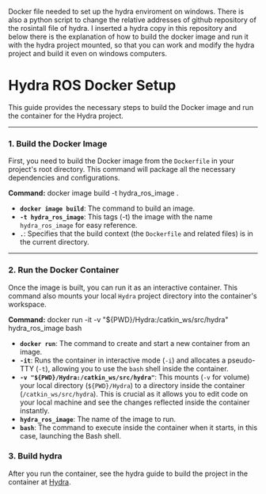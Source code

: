Docker file needed to set up the hydra enviroment on windows. There is also a python script to change the relative addresses of github repository of the rosintall file of hydra.
I inserted a hydra copy in this repository and below there is the explanation of how to build the docker image and run it with the hydra project mounted, so that you can work and modify the hydra project and build it even on windows computers.

# Hydra ROS Docker Setup

This guide provides the necessary steps to build the Docker image and run the container for the Hydra project.

---

### 1. Build the Docker Image

First, you need to build the Docker image from the `Dockerfile` in your project's root directory. 
This command will package all the necessary dependencies and configurations.

**Command:**
docker image build -t hydra_ros_image .

- **`docker image build`**: The command to build an image.
- **`-t hydra_ros_image`**: This tags (-t) the image with the name `hydra_ros_image` for easy reference.
- **`.`**: Specifies that the build context (the `Dockerfile` and related files) is in the current directory.

---

### 2. Run the Docker Container

Once the image is built, you can run it as an interactive container. This command also mounts your 
local `Hydra` project directory into the container's workspace.

**Command:**
docker run -it -v "${PWD}/Hydra:/catkin_ws/src/hydra" hydra_ros_image bash

- **`docker run`**: The command to create and start a new container from an image.
- **`-it`**: Runs the container in interactive mode (`-i`) and allocates a pseudo-TTY (`-t`), allowing you to use the `bash` shell inside the container.
- **`-v "${PWD}/Hydra:/catkin_ws/src/hydra"`**: This mounts (`-v` for volume) your local directory (`${PWD}/Hydra`) to a directory inside the container (`/catkin_ws/src/hydra`). This is crucial as it allows you to edit code on your local machine and see the changes reflected inside the container instantly.
- **`hydra_ros_image`**: The name of the image to run.
- **`bash`**: The command to execute inside the container when it starts, in this case, launching the Bash shell.

### 3. Build hydra

After you run the container, see the hydra guide to build the project in the container at [Hydra](https://github.com/MIT-SPARK/Hydra).
